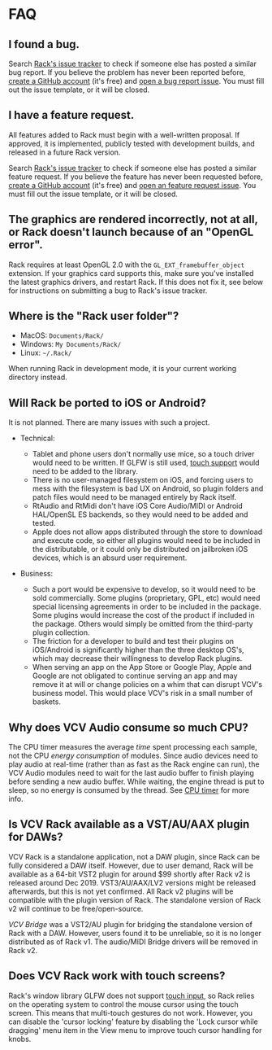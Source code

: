# FAQ

## I found a bug.

Search [Rack's issue tracker](https://github.com/VCVRack/Rack/issues?q=is%3Aissue) to check if someone else has posted a similar bug report.
If you believe the problem has never been reported before, [create a GitHub account](https://github.com/) (it's free) and [open a bug report issue](https://github.com/VCVRack/Rack/issues/new?template=bug_report.md).
You must fill out the issue template, or it will be closed.

## I have a feature request.

All features added to Rack must begin with a well-written proposal.
If approved, it is implemented, publicly tested with development builds, and released in a future Rack version.

Search [Rack's issue tracker](https://github.com/VCVRack/Rack/issues?q=is%3Aissue) to check if someone else has posted a similar feature request.
If you believe the feature has never been requested before, [create a GitHub account](https://github.com/) (it's free) and [open an feature request issue](https://github.com/VCVRack/Rack/issues/new?template=feature_request.md).
You must fill out the issue template, or it will be closed.

## The graphics are rendered incorrectly, not at all, or Rack doesn't launch because of an "OpenGL error".

Rack requires at least OpenGL 2.0 with the `GL_EXT_framebuffer_object` extension.
If your graphics card supports this, make sure you've installed the latest graphics drivers, and restart Rack.
If this does not fix it, see below for instructions on submitting a bug to Rack's issue tracker.

## Where is the "Rack user folder"?

- MacOS: `Documents/Rack/`
- Windows: `My Documents/Rack/`
- Linux: `~/.Rack/`

When running Rack in development mode, it is your current working directory instead.

## Will Rack be ported to iOS or Android?

It is not planned. There are many issues with such a project.

- Technical:
	- Tablet and phone users don't normally use mice, so a touch driver would need to be written. If GLFW is still used, [touch support](https://github.com/glfw/glfw/issues/42) would need to be added to the library.
	- There is no user-managed filesystem on iOS, and forcing users to mess with the filesystem is bad UX on Android, so plugin folders and patch files would need to be managed entirely by Rack itself.
	- RtAudio and RtMidi don't have iOS Core Audio/MIDI or Android HAL/OpenSL ES backends, so they would need to be added and tested.
	- Apple does not allow apps distributed through the store to download and execute code, so either all plugins would need to be included in the distributable, or it could only be distributed on jailbroken iOS devices, which is an absurd user requirement.

- Business:
	- Such a port would be expensive to develop, so it would need to be sold commercially. Some plugins (proprietary, GPL, etc) would need special licensing agreements in order to be included in the package. Some plugins would increase the cost of the product if included in the package. Others would simply be omitted from the third-party plugin collection.
	- The friction for a developer to build and test their plugins on iOS/Android is significantly higher than the three desktop OS's, which may decrease their willingness to develop Rack plugins.
	- When serving an app on the App Store or Google Play, Apple and Google are not obligated to continue serving an app and may remove it at will or change policies on a whim that can disrupt VCV's business model. This would place VCV's risk in a small number of baskets.

## Why does VCV Audio consume so much CPU?

The CPU timer measures the average *time* spent processing each sample, not the CPU *energy consumption* of modules.
Since audio devices need to play audio at real-time (rather than as fast as the Rack engine can run), the VCV Audio modules need to wait for the last audio buffer to finish playing before sending a new audio buffer.
While waiting, the engine thread is put to sleep, so no energy is consumed by the thread.
See [CPU timer](MenuBar.html#cpu-timer) for more info.

## Is VCV Rack available as a VST/AU/AAX plugin for DAWs?

VCV Rack is a standalone application, not a DAW plugin, since Rack can be fully considered a DAW itself.
However, due to user demand, Rack will be available as a 64-bit VST2 plugin for around $99 shortly after Rack v2 is released around Dec 2019.
VST3/AU/AAX/LV2 versions might be released afterwards, but this is not yet confirmed.
All Rack v2 plugins will be compatible with the plugin version of Rack.
The standalone version of Rack v2 will continue to be free/open-source.

*VCV Bridge* was a VST2/AU plugin for bridging the standalone version of Rack with a DAW.
However, users found it to be unreliable, so it is no longer distributed as of Rack v1.
The audio/MIDI Bridge drivers will be removed in Rack v2.

## Does VCV Rack work with touch screens?

Rack's window library GLFW does not support [touch input](https://github.com/glfw/glfw/issues/42), so Rack relies on the operating system to control the mouse cursor using the touch screen.
This means that multi-touch gestures do not work.
However, you can disable the 'cursor locking' feature by disabling the 'Lock cursor while dragging' menu item in the View menu to improve touch cursor handling for knobs.
